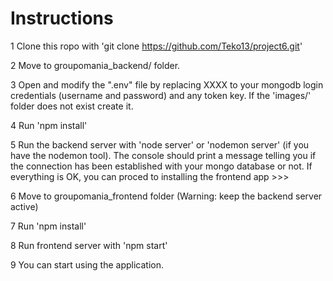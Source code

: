 # Instructions

1 Clone this ropo with 'git clone https://github.com/Teko13/project6.git'

2 Move to groupomania_backend/ folder.

3 Open and modify the ".env" file by replacing XXXX to your mongodb login credentials (username and password)
and any token key.
If the 'images/' folder does not exist create it.

4 Run 'npm install'

5 Run the backend server with 'node server' or 'nodemon server' (if you have the nodemon tool).
The console should print a message telling you if the connection has been established with
your mongo database or not. If everything is OK, you can proced to installing the frontend app >>>

6 Move to groupomania_frontend folder (Warning: keep the backend server active)

7 Run 'npm install'

8 Run frontend server with 'npm start'

9 You can start using the application.
